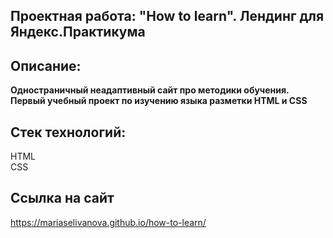 ## Проектная работа: "How to learn". Лендинг для Яндекс.Практикума
## Описание:
**Одностраничный неадаптивный сайт про методики обучения. Первый учебный проект по изучению языка разметки HTML и CSS**
## Стек технологий: 
HTML  
CSS  
## Ссылка на сайт
https://mariaselivanova.github.io/how-to-learn/
